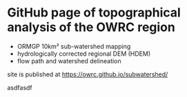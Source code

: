 # GitHub page of topographical analysis of the OWRC region

- ORMGP 10km² sub-watershed mapping
- hydrologically corrected regional DEM (HDEM)
- flow path and watershed delineation

site is published at https://owrc.github.io/subwatershed/


asdfasdf